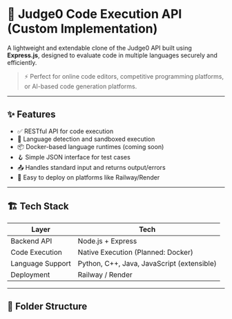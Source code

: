# 🧪 Judge0 Code Execution API (Custom Implementation)

A lightweight and extendable clone of the Judge0 API built using **Express.js**, designed to evaluate code in multiple languages securely and efficiently.

> ⚡ Perfect for online code editors, competitive programming platforms, or AI-based code generation platforms.

---

## ✨ Features

- ✅ RESTful API for code execution
- 🧠 Language detection and sandboxed execution
- 📦 Docker-based language runtimes (coming soon)
- 🪝 Simple JSON interface for test cases
- 📤 Handles standard input and returns output/errors
- 🚀 Easy to deploy on platforms like Railway/Render

---

## 🏗️ Tech Stack

| Layer          | Tech              |
|----------------|-------------------|
| Backend API    | Node.js + Express |
| Code Execution | Native Execution (Planned: Docker) |
| Language Support | Python, C++, Java, JavaScript (extensible) |
| Deployment     | Railway / Render  |

---

## 📂 Folder Structure


